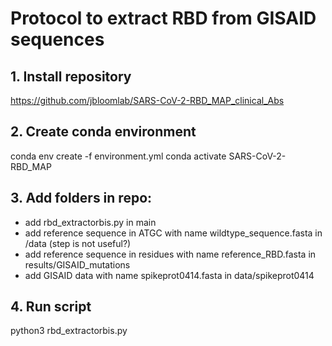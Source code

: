 # Protocol to extract RBD from GISAID sequences

## 1. Install repository
https://github.com/jbloomlab/SARS-CoV-2-RBD_MAP_clinical_Abs

## 2. Create conda environment

conda env create -f environment.yml
conda activate SARS-CoV-2-RBD_MAP

## 3. Add folders in repo: 
- add rbd_extractorbis.py in main
- add  reference sequence in ATGC with name wildtype_sequence.fasta in /data (step is not useful?)
- add reference sequence in residues with name reference_RBD.fasta in results/GISAID_mutations
- add GISAID data with name spikeprot0414.fasta in data/spikeprot0414

## 4. Run script
python3 rbd_extractorbis.py 